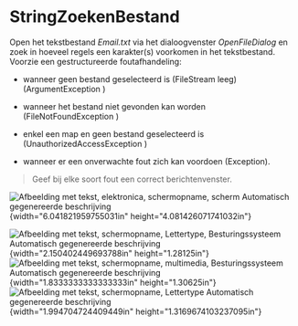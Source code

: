 # StringZoekenBestand

Open het tekstbestand *Email.txt* via het dialoogvenster
*OpenFileDialog* en zoek in hoeveel regels een karakter(s) voorkomen in
het tekstbestand. Voorzie een gestructureerde foutafhandeling:

-   wanneer geen bestand geselecteerd is (FileStream leeg)
    (ArgumentException )

-   wanneer het bestand niet gevonden kan worden (FileNotFoundException
    )

-   enkel een map en geen bestand geselecteerd is
    (UnauthorizedAccessException )

-   wanneer er een onverwachte fout zich kan voordoen (Exception).

> Geef bij elke soort fout een correct berichtenvenster.

![Afbeelding met tekst, elektronica, schermopname, scherm Automatisch
gegenereerde
beschrijving](./media/image1.png){width="6.041821959755031in"
height="4.081426071741032in"}

![Afbeelding met tekst, schermopname, Lettertype, Besturingssysteem
Automatisch gegenereerde
beschrijving](./media/image2.png){width="2.150402449693788in"
height="1.28125in"} ![Afbeelding met tekst, schermopname, multimedia,
Besturingssysteem Automatisch gegenereerde
beschrijving](./media/image3.png){width="1.8333333333333333in"
height="1.30625in"}![Afbeelding met tekst, schermopname, Lettertype
Automatisch gegenereerde
beschrijving](./media/image4.png){width="1.994704724409449in"
height="1.3169674103237095in"}
